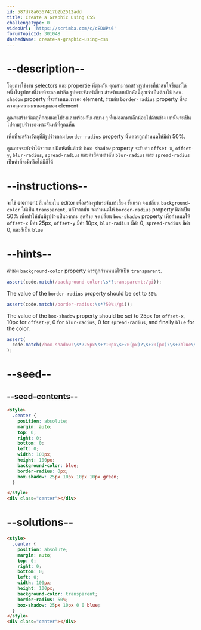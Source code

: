```yaml
---
id: 587d78a6367417b2b2512add
title: Create a Graphic Using CSS
challengeType: 0
videoUrl: 'https://scrimba.com/c/cEDWPs6'
forumTopicId: 301048
dashedName: create-a-graphic-using-css
---
```


# --description--

โดยการใช้งาน selectors และ propertie ที่ต่างกัน คุณสามารถสร้างรูปทรงที่น่าสนใจขึ้นมาได้
หนึ่งในรูปทรงที่ง่ายที่จะลองทำคือ รูปพระจันทร์เสี้ยว
สำหรับแบบฝึกหัดนี้คุณจำเป็นต้องใช้ `box-shadow` property ที่จะกำหนดเงาของ element, ร่วมกับ `border-radius` property ที่จะควมคุมความมนของมุมของ element

คุณจะสร้างวัตตถุที่กลมและโปร่งแสงพร้อมกับเงาบาง ๆ ที่แผ่ออกมาเล็กน้อยไปด้านข้าง
เงานั้นจะเป็นไปตามรูปร่างของพระจันทร์ที่คุณเห็น

เพื่อที่จะสร้างวัตถุที่มีรูปร่างกลม  `border-radius` property นั้นควรถูกกำหนดให้มีค่า 50%.

คุณอาจจะยังจำได้จากแบบฝึกหัดที่แล้วว่า `box-shadow` property จะรับค่า `offset-x`, `offset-y`, `blur-radius`, `spread-radius` และค่าสีตามลำดับ
`blur-radius` และ `spread-radius` เป็นค่าที่จะมีหรือไม่มีก็ได้

# --instructions--

จงใช้ element สี่เหลี่ยมใน editor เพื่อสร้างรูปพระจันทร์เสี้ยง
ขั้นแรก จงเปลี่ยน  `background-color` ให้เป็น `transparent`, 
หลังจากนั้น จงกำหนดให้ `border-radius` property มีค่าเป็น 50% เพื่อทำให้มันมีรูปร่างเป็นวงกลม
สุดท้าย จงเปลี่ยน  `box-shadow` property เพื่อกำหนดให้ `offset-x` มีค่า 25px,  `offset-y` มีค่า 10px, `blur-radius` มีค่า 0, `spread-radius` มีค่า 0, และสีเป็น `blue`

# --hints--

ค่าของ `background-color` property ควรถูกกำหหนดให้เป็น `transparent`.

```js
assert(code.match(/background-color:\s*?transparent;/gi));
```

The value of the `border-radius` property should be set to `50%`.

```js
assert(code.match(/border-radius:\s*?50%;/gi));
```

The value of the `box-shadow` property should be set to 25px for `offset-x`, 10px for `offset-y`, 0 for `blur-radius`, 0 for `spread-radius`, and finally `blue` for the color.

```js
assert(
  code.match(/box-shadow:\s*?25px\s+?10px\s+?0(px)?\s+?0(px)?\s+?blue\s*?;/gi)
);
```

# --seed--

## --seed-contents--

```html
<style>
  .center {
    position: absolute;
    margin: auto;
    top: 0;
    right: 0;
    bottom: 0;
    left: 0;
    width: 100px;
    height: 100px;
    background-color: blue;
    border-radius: 0px;
    box-shadow: 25px 10px 10px 10px green;
  }

</style>
<div class="center"></div>
```

# --solutions--

```html
<style>
  .center {
    position: absolute;
    margin: auto;
    top: 0;
    right: 0;
    bottom: 0;
    left: 0;
    width: 100px;
    height: 100px;
    background-color: transparent;
    border-radius: 50%;
    box-shadow: 25px 10px 0 0 blue;
  }
</style>
<div class="center"></div>
```
